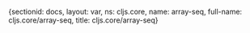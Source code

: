 {sectionid: docs, layout: var, ns: cljs.core, name: array-seq, full-name: cljs.core/array-seq,
  title: cljs.core/array-seq}
